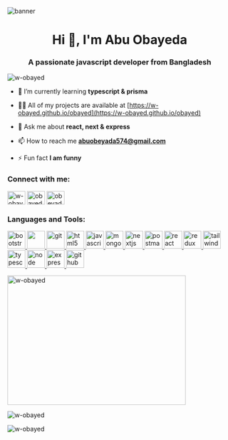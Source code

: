 ![banner](https://github.com/user-attachments/assets/e5279513-9e02-407b-9945-273b1c5831b2)
<h1 align="center">Hi 👋, I'm Abu Obayeda</h1>
<h3 align="center">A passionate javascript developer from Bangladesh</h3>

<p align="left"> <img src="https://komarev.com/ghpvc/?username=w-obayed&label=Profile%20views&color=0e75b6&style=flat" alt="w-obayed" /> </p>

- 🌱 I’m currently learning **typescript & prisma**

- 👨‍💻 All of my projects are available at [https://w-obayed.github.io/obayed](https://w-obayed.github.io/obayed)


- 💬 Ask me about **react, next & express**

- 📫 How to reach me **abuobeyada574@gmail.com**

- ⚡ Fun fact **I am funny**

<h3 align="left">Connect with me:</h3>
<p align="left">
<a href="https://linkedin.com/in/w-obayed" target="blank"><img align="center" src="https://raw.githubusercontent.com/rahuldkjain/github-profile-readme-generator/master/src/images/icons/Social/linked-in-alt.svg" alt="w-obayed" height="30" width="40" /></a>
<a href="https://fb.com/obayed574" target="blank"><img align="center" src="https://raw.githubusercontent.com/rahuldkjain/github-profile-readme-generator/master/src/images/icons/Social/facebook.svg" alt="obayed574" height="30" width="40" /></a>
<a href="https://www.leetcode.com/obeyada574" target="blank"><img align="center" src="https://raw.githubusercontent.com/rahuldkjain/github-profile-readme-generator/master/src/images/icons/Social/leet-code.svg" alt="obeyada574" height="30" width="40" /></a>
</p>

<h3 align="left">Languages and Tools:</h3>
<p align="left"> <a href="https://getbootstrap.com" target="_blank" rel="noreferrer"> <img src="https://getbootstrap.com/docs/4.1/assets/img/bootstrap-stack.png" alt="bootstrap" width="40" height="40"/> </a> <a href="https://www.w3schools.com/css/" target="_blank" rel="noreferrer"> <img src="https://github.com/user-attachments/assets/cf8bc745-8e82-4624-8a2f-e1d26d930c11" width="40" height="40"/> </a> <a href="https://git-scm.com/" target="_blank" rel="noreferrer"> <img src="https://github.com/user-attachments/assets/0d239762-4a29-413f-b87b-5ea7d9617559" alt="git" width="40" height="40"/> </a> <a href="https://www.w3.org/html/" target="_blank" rel="noreferrer"> <img src="https://github.com/user-attachments/assets/49caf541-0524-4572-88da-57d69d038fe9" alt="html5" width="40" height="40"/> </a> <a href="https://developer.mozilla.org/en-US/docs/Web/JavaScript" target="_blank" rel="noreferrer"> <img src="https://github.com/user-attachments/assets/ba1238a0-430d-4577-ba8f-972f441ae879" alt="javascript" width="40" height="40"/> </a> <a href="https://www.mongodb.com/" target="_blank" rel="noreferrer"> <img src="https://github.com/user-attachments/assets/6099eec4-bf21-4f00-9e70-d1da86ef4ade" alt="mongodb" width="40" height="40"/> </a> <a href="https://nextjs.org/" target="_blank" rel="noreferrer"> <img src="https://github.com/user-attachments/assets/cc4a8aa8-9f96-4b80-945d-0f5069b2a921" alt="nextjs" width="40" height="40"/> </a> <a href="https://postman.com" target="_blank" rel="noreferrer"> <img src="https://github.com/user-attachments/assets/01ffd6f8-e8e3-4635-9b67-44add3a697b2" alt="postman" width="40" height="40"/> </a> <a href="https://reactjs.org/" target="_blank" rel="noreferrer"> <img src="https://github.com/user-attachments/assets/bdc852f1-2269-462a-9b2a-f6a934d6f0ab" alt="react" width="40" height="40"/> </a> <a href="https://redux.js.org" target="_blank" rel="noreferrer"> <img src="https://github.com/user-attachments/assets/68a81514-d99f-49fa-9005-15a2a198e57f" alt="redux" width="40" height="40"/> </a> <a href="https://tailwindcss.com/" target="_blank" rel="noreferrer"> <img src="https://github.com/user-attachments/assets/d057a13e-8ea8-4d93-b2e6-a034482820ee" alt="tailwind" width="40" height="40"/> </a> <a href="https://www.typescriptlang.org/" target="_blank" rel="noreferrer"> <img src="https://github.com/user-attachments/assets/eacc8673-1f9f-4558-828e-3dc0f6f02649" alt="typescript" width="40" height="40"/> </a> <a href="https://www.nodejs.org/" target="_blank" rel="noreferrer"> <img src="https://github.com/user-attachments/assets/149e8624-b3ec-4bda-91e8-78c82bbfcd4c" alt="node" width="40" height="40"/> </a> <a href="https://www.expressjs.org/" target="_blank" rel="noreferrer"> <img src="https://github.com/user-attachments/assets/815d225d-0a2a-404b-bd50-ee7eb7b7bbfd" alt="express" width="40" height="40"/> </a>
<a href="https://www.github.org/" target="_blank" rel="noreferrer"> <img src="https://github.com/user-attachments/assets/0a6f1994-3bcf-4368-bc20-344d15c56f43" alt="github" width="40" height="40"/> </a></p>

<p><img width="400px" height="290px" align="center" src="https://github-readme-stats.vercel.app/api/top-langs?username=w-obayed&show_icons=true&locale=en&layout=compact" alt="w-obayed" /></p>
<p><img align="center" src="https://github-readme-stats.vercel.app/api?username=w-obayed&show_icons=true&theme=radical" alt="w-obayed"/> </p>

<p><img align="left" src="https://github-readme-streak-stats.herokuapp.com/?user=w-obayed&" alt="w-obayed" /></p>
